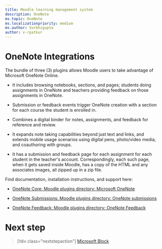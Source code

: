 ```yaml
---  
title: Moodle learning management system
description: OneNote 
ms.topic: OneNote
ms.localizationpriority: medium
ms.author: Surbhigupta
author: v-rpatkur
---
```


# OneNote Integrations

The bundle of three (3) plugins allows Moodle users to take advantage of Microsoft OneNote Online. 

* It includes browsing notebooks, sections, and pages; students doing assignments in OneNote and teachers providing feedback on those assignments in OneNote.

* Submission or feedback events trigger OneNote creation with a section for each course the student is enrolled in.

* Combines a digital binder for notes, assignments, and feedback for reference and review. 

* It expands note taking capabilities beyond just text and links, and extends mobile usage scenarios using digital pens, photo/video media, and coauthoring with groups. 

* It has a submission and feedback page for each assignment for each student in the teacher's account. Correspondingly, each such page, when it gets saved inside Moodle, has a copy of the HTML and any associates images, all zipped up in a zip file.

Find documentation, installation instructions, and support here:

* [OneNote Core: Moodle plugins directory: Microsoft OneNote](https://moodle.org/plugins/local_onenote)

* [OneNote Submissions: Moodle plugins directory: OneNote submissions](https://moodle.org/plugins/assignsubmission_onenote)

* [OneNote Feedback: Moodle plugins directory: OneNote Feedback](https://moodle.org/plugins/assignfeedback_onenote)

# Next step

> [!div class="nextstepaction"]
> [Microsoft Block](/teamblog)
